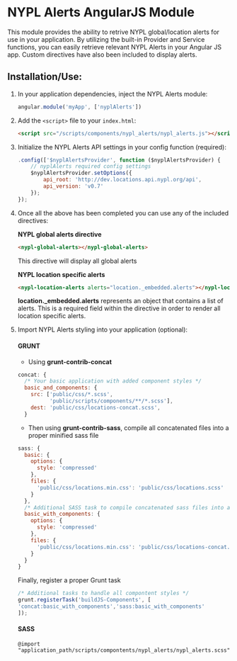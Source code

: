 NYPL Alerts AngularJS Module
===========

This module provides the ability to retrive NYPL global/location alerts for use in your application.
By utilizing the built-in Provider and Service functions, you can easily retrieve relevant NYPL Alerts in your Angular JS app. Custom directives have also been included to display alerts.

## Installation/Use:

1. In your application dependencies, inject the NYPL Alerts module:

    ```javascript
    angular.module('myApp', ['nyplAlerts'])
    ```

2. Add the `<script>` file to your `index.html`:

    ```html
    <script src="/scripts/components/nypl_alerts/nypl_alerts.js"></script>
    ```

3. Initialize the NYPL Alerts API settings in your config function (required):

    ```javascript
    .config(['$nyplAlertsProvider', function ($nyplAlertsProvider) {
        // nyplAlerts required config settings
        $nyplAlertsProvider.setOptions({
            api_root: 'http://dev.locations.api.nypl.org/api',
            api_version: 'v0.7'
        });    
    });
    ```
4. Once all the above has been completed you can use any of the included directives:

    **NYPL global alerts directive**
    ```html
    <nypl-global-alerts></nypl-global-alerts>
    ```
    This directive will display all global alerts

    **NYPL location specific alerts**
    ```html
    <nypl-location-alerts alerts="location._embedded.alerts"></nypl-location-alerts>
    ```
    **location._embedded.alerts** represents an object that contains a list of alerts.
    This is a required field within the directive in order to render all location specific alerts.

5. Import NYPL Alerts styling into your application (optional):

    #### GRUNT
    * Using **grunt-contrib-concat**
    ```javascript
    concat: {
      /* Your basic application with added component styles */
      basic_and_components: {
        src: ['public/css/*.scss',
              'public/scripts/components/**/*.scss'],
        dest: 'public/css/locations-concat.scss',
      }
    ```

    * Then using **grunt-contrib-sass**, compile all concatenated files into a proper minified sass file
    ```javascript
    sass: {
      basic: {
        options: {
          style: 'compressed'
        },
        files: {
          'public/css/locations.min.css': 'public/css/locations.scss'
        }
      },
      /* Additional SASS task to compile concatenated sass files into a minified version */
      basic_with_components: {
        options: {
          style: 'compressed'
        },
        files: {
          'public/css/locations.min.css': 'public/css/locations-concat.scss'
        }
      }
    }

    ```

    Finally, register a proper Grunt task
    ```javascript
    /* Additional tasks to handle all compontent styles */
    grunt.registerTask('buildJS-Components', [
    'concat:basic_with_components','sass:basic_with_components'
    ]);
    ```

    #### SASS
      ```
      @import "application_path/scripts/compontents/nypl_alerts/nypl_alerts.scss"
      ```